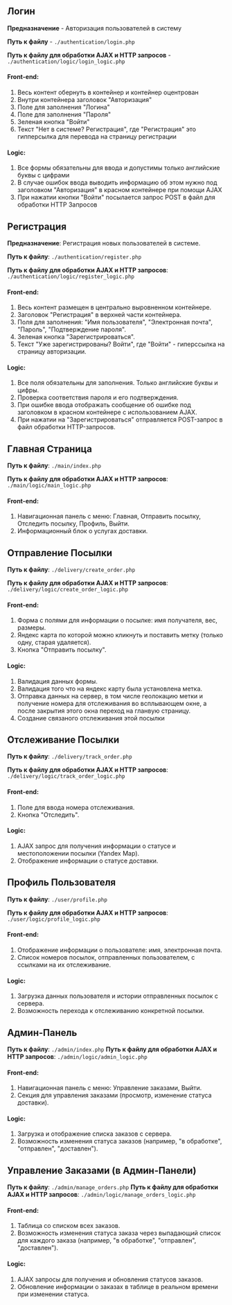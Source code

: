 ## Логин
**Предназначение** - Авторизация пользователей в систему

**Путь к файлу** - `./authentication/login.php`

**Путь к файлу для обработки AJAX и HTTP запросов** - `./authentication/logic/login_logic.php`

#### Front-end:
1. Весь контент обернуть в контейнер и контейнер оцентрован
2. Внутри контейнера заголовок "Авторизация"
3. Поле для заполнения "Логина"
4. Поле для заполнения "Пароля"
5. Зеленая кнопка "Войти"
6. Текст "Нет в системе? Регистрация", где "Регистрация" это гипперсылка для перевода на страницу регистрации

#### Logic:
1. Все формы обязательны для ввода и допустимы только английские буквы с цифрами
2. В случае ошибок ввода выводить информацию об этом нужно под заголовком "Авторизация" в красном контейнере при помощи AJAX
3. При нажатии кнопки "Войти" посылается запрос POST в файл для обработки HTTP Запросов

## Регистрация
**Предназначение**: Регистрация новых пользователей в системе.

**Путь к файлу**: `./authentication/register.php`

**Путь к файлу для обработки AJAX и HTTP запросов**: `./authentication/logic/register_logic.php`

#### Front-end:
1. Весь контент размещен в центрально выровненном контейнере.
2. Заголовок "Регистрация" в верхней части контейнера.
3. Поля для заполнения: "Имя пользователя", "Электронная почта", "Пароль", "Подтверждение пароля".
4. Зеленая кнопка "Зарегистрироваться".
5. Текст "Уже зарегистрированы? Войти", где "Войти" - гиперссылка на страницу авторизации.

#### Logic:
1. Все поля обязательны для заполнения. Только английские буквы и цифры.
2. Проверка соответствия пароля и его подтверждения.
3. При ошибке ввода отображать сообщение об ошибке под заголовком в красном контейнере с использованием AJAX.
4. При нажатии на "Зарегистрироваться" отправляется POST-запрос в файл обработки HTTP-запросов.

## Главная Страница
**Путь к файлу**: `./main/index.php`

**Путь к файлу для обработки AJAX и HTTP запросов**: `./main/logic/main_logic.php`

#### Front-end:
1. Навигационная панель с меню: Главная, Отправить посылку, Отследить посылку, Профиль, Выйти.
2. Информационный блок о услугах доставки.

## Отправление Посылки
**Путь к файлу**: `./delivery/create_order.php`

**Путь к файлу для обработки AJAX и HTTP запросов**: `./delivery/logic/create_order_logic.php`

#### Front-end:
1. Форма с полями для информации о посылке: имя получателя, вес, размеры.
2. Яндекс карта по которой можно кликнуть и поставить метку (только одну, старая удаляется).
2. Кнопка "Отправить посылку".

#### Logic:
1. Валидация данных формы.
2. Валидация того что на яндекс карту была установлена метка.
3. Отправка данных на сервер, в том числе геолокацию метки и получение номера для отслеживания во всплывающем окне, а после закрытия этого окна переход на гланвую страницу.
4. Создание связаного отслеживания этой посылки

## Отслеживание Посылки
**Путь к файлу**: `./delivery/track_order.php`

**Путь к файлу для обработки AJAX и HTTP запросов**: `./delivery/logic/track_order_logic.php`

#### Front-end:
1. Поле для ввода номера отслеживания.
2. Кнопка "Отследить".

#### Logic:
1. AJAX запрос для получения информации о статусе и местоположении посылки (Yandex Map).
2. Отображение информации о статусе доставки.

## Профиль Пользователя
**Путь к файлу**: `./user/profile.php`

**Путь к файлу для обработки AJAX и HTTP запросов**: `./user/logic/profile_logic.php`

#### Front-end:
1. Отображение информации о пользователе: имя, электронная почта.
2. Список номеров посылок, отправленных пользователем, с ссылками на их отслеживание.

#### Logic:
1. Загрузка данных пользователя и истории отправленных посылок с сервера.
2. Возможность перехода к отслеживанию конкретной посылки.

## Админ-Панель
**Путь к файлу**: `./admin/index.php`
**Путь к файлу для обработки AJAX и HTTP запросов**: `./admin/logic/admin_logic.php`

#### Front-end:
1. Навигационная панель с меню: Управление заказами, Выйти.
2. Секция для управления заказами (просмотр, изменение статуса доставки).

#### Logic:
1. Загрузка и отображение списка заказов с сервера.
2. Возможность изменения статуса заказов (например, "в обработке", "отправлен", "доставлен").

## Управление Заказами (в Админ-Панели)
**Путь к файлу**: `./admin/manage_orders.php`
**Путь к файлу для обработки AJAX и HTTP запросов**: `./admin/logic/manage_orders_logic.php`

#### Front-end:
1. Таблица со списком всех заказов.
2. Возможность изменения статуса заказа через выпадающий список для каждого заказа (например, "в обработке", "отправлен", "доставлен").

#### Logic:
1. AJAX запросы для получения и обновления статусов заказов.
2. Обновление информации о заказах в таблице в реальном времени при изменении статуса.
